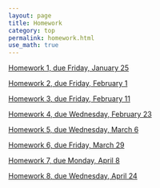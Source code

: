 ```yaml
---
layout: page
title: Homework
category: top
permalink: homework.html
use_math: true
---
```


<a href="hw/hw1.pdf">Homework 1, due Friday, January 25</a><br>

<a href="hw/hw2.pdf">Homework 2, due Friday, February 1</a><br>

<a href="hw/hw3.pdf">Homework 3, due Friday, February 11</a><br>

<a href="hw/hw4.pdf">Homework 4, due Wednesday, February 23</a><br>

<a href="hw/homework5.pdf">Homework 5, due Wednesday, March 6</a><br>

<a href="hw/homework6.pdf">Homework 6, due Friday, March 29</a><br>

<a href="hw/homework7.pdf">Homework 7, due Monday, April 8</a><br>

<a href="hw/hw8.pdf">Homework 8, due Wednesday, April 24</a><br>
